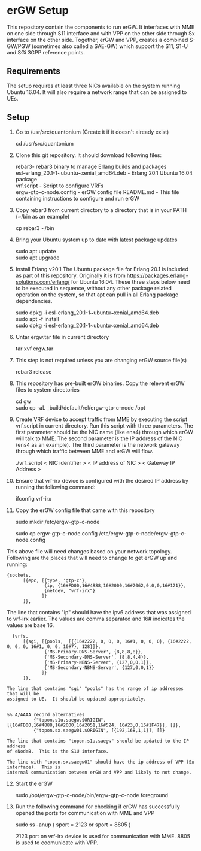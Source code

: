 erGW Setup
==========

This repository contain the components to run erGW.  It interfaces with MME on one side 
through S11 interface and with VPP on the other side through Sx interface on the other 
side.  Together, erGW and VPP, creates a combined S-GW/PGW (sometimes also called a SAE-GW) 
which support the S11, S1-U and SGi 3GPP reference points.

Requirements
------------

The setup requires at least three NICs available on the system running Ubuntu 16.04.  It will also require
a network range that can be assigned to UEs.


Setup
------

1. Go to /usr/src/quantonium (Create it if it doesn't already exist)

	cd /usr/src/quantonium


2. Clone this git repository.  It should download following files:

	rebar3- rebar3 binary to manage Erlang builds and packages  
	esl-erlang_20.1-1\~ubuntu\~xenial_amd64.deb - Erlang 20.1 Ubuntu 16.04 package  
	vrf.script - Script to configure VRFs   
	ergw-gtp-c-node.config - erGW config file
	README.md - This file containing instructions to configure and run erGW  


3. Copy rebar3 from current directory to a directory that is in your PATH (~/bin as an example)

	cp rebar3 ~/bin

4. Bring your Ubuntu system up to date with latest package updates

	sudo apt update  
	sudo apt upgrade  


5. Install Erlang v20.1 The Ubuntu  package file for Erlang 20.1 is included as part 
of this repository.  Originally it is 
from https://packages.erlang-solutions.com/erlang/ for 
Ubuntu 16.04.  These three steps below need to be executed in sequence, without any 
other package related operation on the system, so that apt can pull in all 
Erlang package dependencies.

	sudo dpkg -i esl-erlang_20.1-1\~ubuntu\~xenial_amd64.deb  
	sudo apt -f install  
	sudo dpkg -i esl-erlang_20.1-1\~ubuntu\~xenial_amd64.deb 

6. Untar ergw.tar file in current directory

	tar xvf ergw.tar

7. This step is not required unless you are changing erGW source file(s)

	rebar3 release

8. This repository has pre-built erGW binaries.  Copy the relevent erGW files to system directories

	cd gw  
	sudo cp -aL _build/default/rel/ergw-gtp-c-node /opt


9. Create VRF device to accept traffic from MME by executing the script vrf.script in 
current directory.  Run this script with three parameters.  The first parameter 
should be the NIC name (like ens4) through which erGW will talk to MME.  The 
second parameter is the IP address of the NIC (ens4 as an example). The third 
parameter is the network gateway through which traffic between MME and erGW will flow.

	./vrf_script < NIC identifier > < IP address of NIC > < Gateway IP Address >


10. Ensure that vrf-irx device is configured with the desired IP address by 
running the following command:
	
	ifconfig vrf-irx


11. Copy the erGW config file that came with this repository

	sudo mkdir /etc/ergw-gtp-c-node

	sudo cp ergw-gtp-c-node.config /etc/ergw-gtp-c-node/ergw-gtp-c-node.config

   This above file will need changes based on your network topology.  Following 
   are the places that will need to change to get erGW up and running:


	{sockets,
          [{epc, [{type, 'gtp-c'},
                  {ip, {16#FD00,16#4888,16#2000,16#2062,0,0,0,16#121}},
                  {netdev, "vrf-irx"}
                 ]}
          ]},

   The line that contains "ip" should have the ipv6 address that was assigned 
   to vrf-irx earlier.  The values are comma separated and 16# indicates the values are base 16.


      {vrfs,  
          [{sgi, [{pools,  [{{16#2222, 0, 0, 0, 16#1, 0, 0, 0}, {16#2222, 0, 0, 0, 16#1, 0, 0, 16#7}, 128}]},  
                  {'MS-Primary-DNS-Server', {8,8,8,8}},  
                  {'MS-Secondary-DNS-Server', {8,8,4,4}},  
                  {'MS-Primary-NBNS-Server', {127,0,0,1}},  
                  {'MS-Secondary-NBNS-Server', {127,0,0,1}}  
                 ]}   
          ]},  

    The line that contains "sgi" "pools" has the range of ip addresses that will be 
    assigned to UE.  It should be updated appropriately.


 	%% A/AAAA record alternatives  
              {"topon.s1u.saegw.$ORIGIN", [{16#FD00,16#4888,16#2000,16#2051,16#524, 16#23,0,16#1F47}], []},  
              {"topon.sx.saegw01.$ORIGIN", [{192,168,1,1}], []}  

    The line that contains "topon.s1u.saegw" should be updated to the IP address 
    of eNodeB.  This is the S1U interface.

    The line with "topon.sx.saegw01" should have the ip address of VPP (Sx interface).  This is
    internal communication between erGW and VPP and likely to not change.


12. Start the erGW

	sudo /opt/ergw-gtp-c-node/bin/ergw-gtp-c-node foreground


13. Run the following command for checking if erGW has successfully opened the 
  ports for communication with MME and VPP

	sudo ss -anup \( sport = 2123 or sport = 8805 \)

    2123 port on vrf-irx device is used for communication with MME.  8805 is used to coomunicate with VPP.
